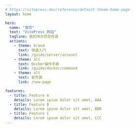 ```yaml
---
# https://vitepress.dev/reference/default-theme-home-page
layout: home

hero:
  name: "首页"
  text: "VitePress 网站"
  tagline: 我的伟大项目标语
  actions:
    - theme: brand
      text: 快速入门
      link: /guide/server/account
    - theme: alt
      text: Docker操作手册
      link: /guide/docker/command
    - theme: alt
      text: 新页面
      link: /new-page

features:
  - title: Feature A
    details: Lorem ipsum dolor sit amet, AAA
  - title: Feature B
    details: Lorem ipsum dolor sit amet, BBB
  - title: Feature C
    details: Lorem ipsum dolor sit amet, CCC
---
```

